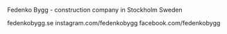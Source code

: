 Fedenko Bygg - construction company in Stockholm Sweden

fedenkobygg.se
instagram.com/fedenkobygg
facebook.com/fedenkobygg
